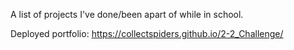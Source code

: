 A list of projects I've done/been apart of while in school.

Deployed portfolio: https://collectspiders.github.io/2-2_Challenge/
